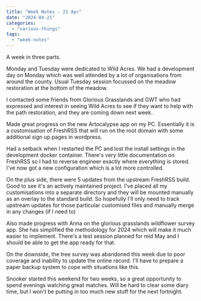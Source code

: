 ```yaml
---
title: "Week Notes - 21 Apr"
date: "2024-04-21"
categories: 
  - "various-things"
tags: 
  - "week-notes"
---
```


A week in three parts.

Monday and Tuesday were dedicated to Wild Acres. We had a development day on Monday which was well attended by a lot of organisations from around the county. Usual Tuesday session focussed on the meadow restoration at the bottom of the meadow.

I contacted some friends from Glorious Grasslands and GWT who had expressed and interest in seeing Wild Acres to see if they want to help with the path restoration, and they are coming down next week.

Made great progress on the new Artocalypse app on my PC. Essentially it is a customisation of FreshRSS that will run on the root domain with some additional sign up pages in wordpress.

Had a setback when I restarted the PC and lost the install settings in the development docker container. There's very little documentation on FreshRSS so I had to reverse engineer exactly where everything is stored. I've now got a new configuration which is a lot more controlled.

On the plus side, there were 5 updates from the upstream FreshRSS build. Good to see it's an actively maintained project. I've placed all my customisations into a separate directory and they will be mounted manually as an overlay to the standard build. So hopefully I'll only need to track upstream updates for those particular customised files and manually merge in any changes (if I need to)

Also made progress with Anna on the glorious grasslands wildflower survey app. She has simplified the methodology for 2024 which will make it much easier to implement. There's a test session planned for mid May and I should be able to get the app ready for that.

On the downside, the tree survey was abandoned this week due to poor coverage and inability to update the online record. I'll have to prepare a paper backup system to cope with situations like this.

Snooker started this weekend for two weeks, so a great opportunity to spend evenings watching great matches. Will be hard to clear some diary time, but I won't be putting in too much new stuff for the next fortnight.
